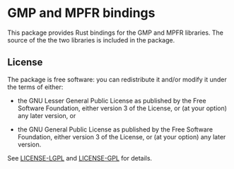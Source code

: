 # GMP and MPFR bindings

This package provides Rust bindings for the GMP and MPFR libraries.
The source of the the two libraries is included in the package.

## License

The package is free software: you can redistribute it and/or modify it
under the terms of either:

* the GNU Lesser General Public License as published by the Free
  Software Foundation, either version 3 of the License, or (at your
  option) any later version, or

* the GNU General Public License as published by the Free Software
  Foundation, either version 3 of the License, or (at your option) any
  later version.
  
See [LICENSE-LGPL](LICENSE-LGPL.md) and [LICENSE-GPL](LICENSE-GPL.md) for details.
